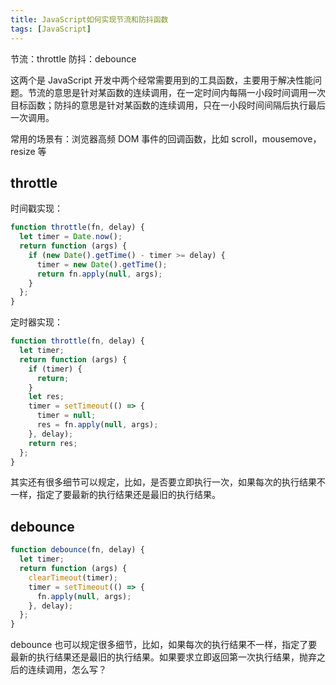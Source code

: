 ```yaml
---
title: JavaScript如何实现节流和防抖函数
tags: [JavaScript]
---
```


节流：throttle
防抖：debounce

这两个是 JavaScript 开发中两个经常需要用到的工具函数，主要用于解决性能问题。节流的意思是针对某函数的连续调用，在一定时间内每隔一小段时间调用一次目标函数；防抖的意思是针对某函数的连续调用，只在一小段时间间隔后执行最后一次调用。

常用的场景有：浏览器高频 DOM 事件的回调函数，比如 scroll，mousemove，resize 等

<!-- more -->

## throttle

时间戳实现：

```javascript
function throttle(fn, delay) {
  let timer = Date.now();
  return function (args) {
    if (new Date().getTime() - timer >= delay) {
      timer = new Date().getTime();
      return fn.apply(null, args);
    }
  };
}
```

定时器实现：

```javascript
function throttle(fn, delay) {
  let timer;
  return function (args) {
    if (timer) {
      return;
    }
    let res;
    timer = setTimeout(() => {
      timer = null;
      res = fn.apply(null, args);
    }, delay);
    return res;
  };
}
```

其实还有很多细节可以规定，比如，是否要立即执行一次，如果每次的执行结果不一样，指定了要最新的执行结果还是最旧的执行结果。

## debounce

```javascript
function debounce(fn, delay) {
  let timer;
  return function (args) {
    clearTimeout(timer);
    timer = setTimeout(() => {
      fn.apply(null, args);
    }, delay);
  };
}
```

debounce 也可以规定很多细节，比如，如果每次的执行结果不一样，指定了要最新的执行结果还是最旧的执行结果。如果要求立即返回第一次执行结果，抛弃之后的连续调用，怎么写？
